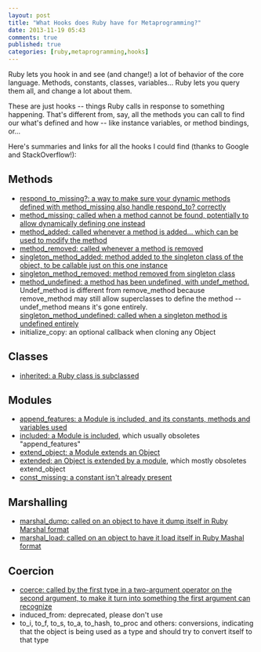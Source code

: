 ```yaml
---
layout: post
title: "What Hooks does Ruby have for Metaprogramming?"
date: 2013-11-19 05:43
comments: true
published: true
categories: [ruby,metaprogramming,hooks]
---
```

Ruby lets you hook in and see (and change!) a lot of behavior of the core language.  Methods, constants, classes, variables...  Ruby lets you query them all, and change a lot about them.

These are just hooks -- things Ruby calls in response to something happening.  That's different from, say, all the methods you can call to find our what's defined and how -- like instance variables, or method bindings, or...

Here's summaries and links for all the hooks I could find (thanks to Google and StackOverflow!):

## Methods

<ul>
  <li><a href="http://robots.thoughtbot.com/always-define-respond-to-missing-when-overriding">respond_to_missing?: a way to make sure your dynamic methods defined with method_missing also handle respond_to? correctly</a></li>
  <li><a href="http://ruby-doc.org/core-2.0.0/BasicObject.html#method-i-method_missing">method_missing: called when a method cannot be found, potentially to allow dynamically defining one instead</a></li>
  <li><a href="http://ruby-doc.org/core-2.0.0/Module.html#method-i-method_added">method_added: called whenever a method is added... which can be used to modify the method</a></li>
  <li><a href="http://ruby-doc.org/core-2.0.0/Module.html#method-i-method_removed">method_removed: called whenever a method is removed</a></li>
  <li><a href="http://www.ruby-doc.org/core-1.9.3/BasicObject.html#method-i-singleton_method_added">singleton_method_added: method added to the singleton class of the object, to be callable just on this one instance</a></li>
  <li><a href="http://www.ruby-doc.org/core-1.9.3/BasicObject.html#method-i-singleton_method_removed">singleton_method_removed: method removed from singleton class</a></li>
  <li><a href="http://ruby-doc.org/core-2.0.0/Module.html#method-i-method_undefined">method_undefined: a method has been undefined, with undef_method.</a>  Undef_method is different from remove_method because remove_method may still allow superclasses to define the method -- undef_method means it's gone entirely.</li>
  <a href="http://www.ruby-doc.org/core-1.9.3/BasicObject.html#method-i-singleton_method_undefined">singleton_method_undefined: called when a singleton method is undefined entirely</a></li>
  <li>initialize_copy: an optional callback when cloning any Object</li>
</ul>

## Classes

<ul>
  <li><a href="http://www.ruby-doc.org/core-2.0.0/Class.html#method-i-inherited">inherited: a Ruby class is subclassed</a></li>
</ul>

## Modules

<ul>
  <li><a href="http://www.ruby-doc.org/core-2.0.0/Module.html#method-i-append_features">append_features: a Module is included, and its constants, methods and variables used</a></li>
  <li><a href="http://ruby-doc.org/core-2.0.0/Module.html#method-i-included">included: a Module is included</a>, which usually obsoletes "append_features"</li>
  <li><a href="http://ruby-doc.org/core-2.0.0/Module.html#method-i-extend_object">extend_object: a Module extends an Object</a></li>
  <li><a href="http://ruby-doc.org/core-2.0.0/Module.html#method-i-extended">extended: an Object is extended by a module</a>, which mostly obsoletes extend_object</li>
  <li><a href="http://ruby-doc.org/core-2.0.0/Module.html#method-i-const_missing">const_missing: a constant isn't already present</a></li>
</ul>

## Marshalling

<ul>
  <li><a href="http://ruby-doc.org/core-2.0.0/Marshal.html">marshal_dump: called on an object to have it dump itself in Ruby Marshal format</a></li>
  <li><a href="http://ruby-doc.org/core-2.0.0/Marshal.html">marshal_load: called on an object to have it load itself in Ruby Mashal format</a></li>
</ul>

## Coercion

<ul>
  <li><a href="http://stackoverflow.com/questions/2799571/in-ruby-how-does-coerce-actually-work">coerce: called by the first type in a two-argument operator on the second argument, to make it turn into something the first argument can recognize</a></li>
  <li>induced_from: deprecated, please don't use</li>
  <li>to_i, to_f, to_s, to_a, to_hash, to_proc and others: conversions, indicating that the object is being used as a type and should try to convert itself to that type</li> 
</ul>
